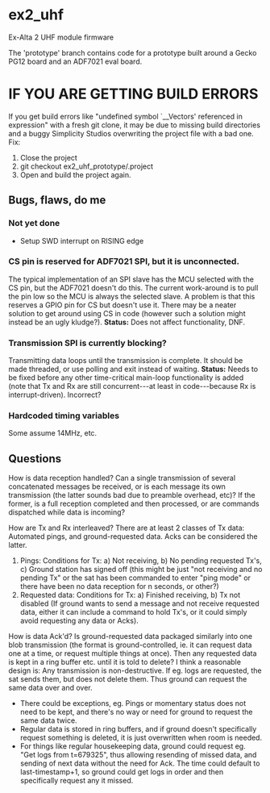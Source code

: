 # ex2_uhf
Ex-Alta 2 UHF module firmware

The 'prototype' branch contains code for a prototype built around a Gecko PG12 board and an ADF7021 eval board.
 
# IF YOU ARE GETTING BUILD ERRORS
If you get build errors like "undefined symbol `__Vectors' referenced in expression" with a fresh git clone,
it may be due to missing build directories and a buggy Simplicity Studios overwriting the project file with a bad one.
Fix:
1. Close the project
2. git checkout ex2_uhf_prototype/.project
3. Open and build the project again.


## Bugs, flaws, do me

### Not yet done
- Setup SWD interrupt on RISING edge

### CS pin is reserved for ADF7021 SPI, but it is unconnected.
The typical implementation of an SPI slave has the MCU selected with the CS pin, but the ADF7021 doesn't do this.
The current work-around is to pull the pin low so the MCU is always the selected slave.
A problem is that this reserves a GPIO pin for CS but doesn't use it. There may be a neater solution to get around using CS in code (however such a solution might instead be an ugly kludge?).
**Status:** Does not affect functionality, DNF.

### Transmission SPI is currently blocking?
Transmitting data loops until the transmission is complete.
It should be made threaded, or use polling and exit instead of waiting.
**Status:** Needs to be fixed before any other time-critical main-loop functionality is added (note that Tx and Rx are still concurrent---at least in code---because Rx is interrupt-driven).
Incorrect?

### Hardcoded timing variables
Some assume 14MHz, etc.

## Questions

How is data reception handled? Can a single transmission of several concatenated messages be received, or is each message its own transmission (the latter sounds bad due to preamble overhead, etc)? If the former, is a full reception completed and then processed, or are commands dispatched while data is incoming?

How are Tx and Rx interleaved? There are at least 2 classes of Tx data: Automated pings, and ground-requested data. Acks can be considered the latter.
1. Pings: Conditions for Tx: a) Not receiving, b) No pending requested Tx's, c) Ground station has signed off (this might be just "not receiving and no pending Tx" or the sat has been commanded to enter "ping mode" or there have been no data reception for n seconds, or other?)
2. Requested data: Conditions for Tx: a) Finished receiving, b) Tx not disabled (If ground wants to send a message and not receive requested data, either it can include a command to hold Tx's, or it could simply avoid requesting any data or Acks).

How is data Ack'd? Is ground-requested data packaged similarly into one blob transmission (the format is ground-controlled, ie. it can request data one at a time, or request multiple things at once). Then any requested data is kept in a ring buffer etc. until it is told to delete?
I think a reasonable design is: Any transmission is non-destructive. If eg. logs are requested, the sat sends them, but does not delete them. Thus ground can request the same data over and over.
- There could be exceptions, eg. Pings or momentary status does not need to be kept, and there's no way or need for ground to request the same data twice.
- Regular data is stored in ring buffers, and if ground doesn't specifically request something is deleted, it is just overwritten when room is needed.
- For things like regular housekeeping data, ground could request eg. "Get logs from t=679325", thus allowing resending of missed data, and sending of next data without the need for Ack. The time could default to last-timestamp+1, so ground could get logs in order and then specifically request any it missed.


